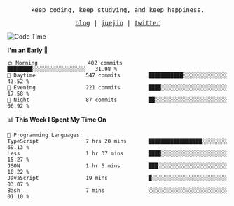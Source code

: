 <p align="center">
  <samp>
    <span>keep coding, keep studying, and keep happiness.</span>
  </samp>
</p>

<p align="center">
  <samp>
    <a href="https://deweyou.me">blog</a>  |
    <a href="https://juejin.cn/user/4309700183594366">juejin</a> |
    <a href="https://twitter.com/ouduidui">twitter</a>
  </samp>
</p>

<!--START_SECTION:waka-->
![Code Time](http://img.shields.io/badge/Code%20Time-5%2C103%20hrs%2020%20mins-blue)

**I'm an Early 🐤** 

```text
🌞 Morning                402 commits         ████████░░░░░░░░░░░░░░░░░   31.98 % 
🌆 Daytime                547 commits         ███████████░░░░░░░░░░░░░░   43.52 % 
🌃 Evening                221 commits         ████░░░░░░░░░░░░░░░░░░░░░   17.58 % 
🌙 Night                  87 commits          ██░░░░░░░░░░░░░░░░░░░░░░░   06.92 % 
```


📊 **This Week I Spent My Time On** 

```text
💬 Programming Languages: 
TypeScript               7 hrs 20 mins       █████████████████░░░░░░░░   69.13 % 
Less                     1 hr 37 mins        ████░░░░░░░░░░░░░░░░░░░░░   15.27 % 
JSON                     1 hr 5 mins         ███░░░░░░░░░░░░░░░░░░░░░░   10.22 % 
JavaScript               19 mins             █░░░░░░░░░░░░░░░░░░░░░░░░   03.07 % 
Bash                     7 mins              ░░░░░░░░░░░░░░░░░░░░░░░░░   01.10 % 
```


<!--END_SECTION:waka-->
